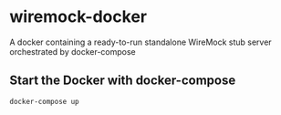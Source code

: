 # wiremock-docker
A docker containing a ready-to-run standalone WireMock stub server orchestrated by docker-compose

## Start the Docker with docker-compose
`docker-compose up`